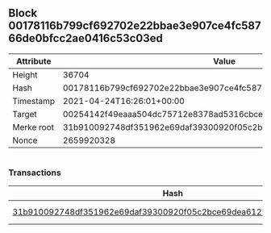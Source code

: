 ## Block 00178116b799cf692702e22bbae3e907ce4fc58766de0bfcc2ae0416c53c03ed

Attribute | Value
--- | ---
Height | 36704
Hash | 00178116b799cf692702e22bbae3e907ce4fc58766de0bfcc2ae0416c53c03ed
Timestamp | 2021-04-24T16:26:01+00:00
Target | 00254142f49eaaa504dc75712e8378ad5316cbcead634704b3734b6271167cc4
Merke root | 31b910092748df351962e69daf39300920f05c2bce69dea6125aa9278201083d
Nonce | 2659920328

```

```

### Transactions

Hash | Amount
--- | ---
[31b910092748df351962e69daf39300920f05c2bce69dea6125aa9278201083d](31b910092748df351962e69daf39300920f05c2bce69dea6125aa9278201083d.md) | 10.00000000 SKEPTI 
